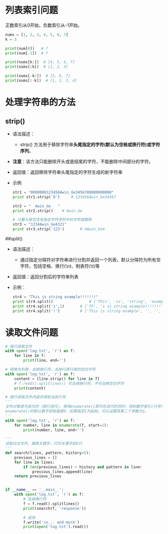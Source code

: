 

# 列表索引问题

正数索引从0开始，负数索引从-1开始。

```python
nums = [1, 2, 3, 4, 5, 6, 7]
k = 3

print(num[0])   # 7
print(num[-1])  # 7

print(nums[k:])  # [4, 5, 6, 7]
print(nums[:k])  # [1, 2, 3]

print(nums[-k:])  # [5, 6, 7]
print(nums[:-k])  # [1, 2, 3, 4]
```

# 处理字符串的方法

## strip()

* 语法描述：
  * strip() 方法用于移除字符串**头尾指定的字符(默认为空格或换行符)或字符序列**。

* **注意**：该方法只能删除开头或是结尾的字符，不能删除中间部分的字符。

* 返回值：返回移除字符串头尾指定的字符生成的新字符串

* 示例

  ```python
  str1 = "0000000123456Awin_Ge3456700000000000"
  print str1.strip('0')		# 123456Awin_Ge34567
  
  str2 = "  Awin_Ge   "            
  print str2.strip()	# Awin_Ge
  
  # 只要头尾包含有指定字符序列中的字符就删除
  str3 = "1234Awin_Ge4321"
  print str3.strip('123')		# 4Awin_Ge4
  ```

##split()

* 语法描述：
  * 通过指定分隔符对字符串进行分割并返回一个列表，默认分隔符为所有空字符，包括空格、换行(\n)、制表符(\t)等

* 返回值：返回分割后的字符串列表

* 示例：

  ```python
  str4 = "This is string example!!!!!!!"
  print str4.split()				# ['This', 'is', 'string', 'example!!!!!!!']
  print str4.split('i',1)		# ['Th', 's is string example!!!!!!!']
  print str4.split('!')			# ['This is string example', '', '', '', '', '', '', '']
  ```

# 读取文件问题

```python
# 按行读取文件
with open('log.txt', 'r') as f:
    for line in f:
        print(line, end='')

# 转换为列表，去掉换行符，去掉行首行尾的空白字符
with open('log.txt', 'r') as f:
    content = [line.strip() for line in f]
    # f.read().splitlines() 可去掉换行符，不可去掉空白字符
    print(content)

# 按行读取文件内容并得到当前行号
'''
文件对象是可迭代的（按行迭代），使用enumerate()即可在迭代的同时，得到数字索引(行号),
enumerate()的默认数字初始值是0，如需指定1为起始，可以设置其第二个参数为1。
'''
with open('log.txt', 'r') as f:
    for number, line in enumerate(f, start=1):
        print(number, line, end='')

'''
读取日志文件，搜索关键字，打印关键字前5行
'''
def search(lines, pattern, history=5):
    previous_lines = []
    for line in lines:
        if len(previous_lines) < history and pattern in line:
            previous_lines.append(line)
    return previous_lines


if __name__ == '__main__':
    with open('log.txt', 'r') as f:
        # 去掉换行符
        f = f.read().splitlines()
        print(search(f, 'response'))

        # 追加
        f.write('\n... and more')
        print(open('log.txt').read())
```

